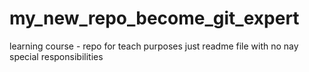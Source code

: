 # my_new_repo_become_git_expert
learning course - repo for teach purposes
 just readme file with no nay special responsibilities
